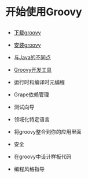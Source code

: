# <p style="text-align:left">开始使用Groovy</p>
* [下载groovy](./start/download.md)

*  [安装groovy](./start/install.md)

* [与Java的不同点](./start/javadiff.md)

* [Groovy开发工具](./start/GDK.md)

* 运行时和编译时元编程

* Grape依赖管理

* 测试向导

* 领域化特定语言

* 将groovy整合到你的应用里面

* 安全

* 在groovy中设计样板代码

* 编程风格指导
